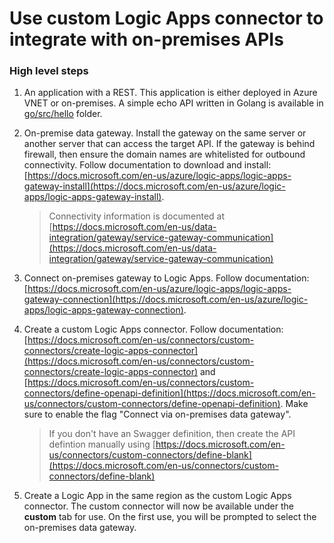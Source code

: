 # Use custom Logic Apps connector to integrate with on-premises APIs

### High level steps

1. An application with a REST.  This application is either deployed in Azure VNET or on-premises.  A simple echo API written in Golang is available in [go/src/hello](go/src/hello) folder.

2. On-premise data gateway.  Install the gateway on the same server or another server that can access the target API.  If the gateway is behind firewall, then ensure the domain names are whitelisted for outbound connectivity.  Follow documentation to download and install:  [https://docs.microsoft.com/en-us/azure/logic-apps/logic-apps-gateway-install](https://docs.microsoft.com/en-us/azure/logic-apps/logic-apps-gateway-install).

    > Connectivity information is documented at [https://docs.microsoft.com/en-us/data-integration/gateway/service-gateway-communication](https://docs.microsoft.com/en-us/data-integration/gateway/service-gateway-communication)

3. Connect on-premises gateway to Logic Apps.  Follow documentation: [https://docs.microsoft.com/en-us/azure/logic-apps/logic-apps-gateway-connection](https://docs.microsoft.com/en-us/azure/logic-apps/logic-apps-gateway-connection).

4. Create a custom Logic Apps connector.  Follow documentation: [https://docs.microsoft.com/en-us/connectors/custom-connectors/create-logic-apps-connector](https://docs.microsoft.com/en-us/connectors/custom-connectors/create-logic-apps-connector) and [https://docs.microsoft.com/en-us/connectors/custom-connectors/define-openapi-definition](https://docs.microsoft.com/en-us/connectors/custom-connectors/define-openapi-definition).  Make sure to enable the flag "Connect via on-premises data gateway".

    > If you don't have an Swagger definition, then create the API defintion manually using [https://docs.microsoft.com/en-us/connectors/custom-connectors/define-blank](https://docs.microsoft.com/en-us/connectors/custom-connectors/define-blank)

5. Create a Logic App in the same region as the custom Logic Apps connector.  The custom connector will now be available under the **custom** tab for use.  On the first use, you will be prompted to select the on-premises data gateway.
